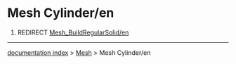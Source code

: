 # Mesh Cylinder/en
1.  REDIRECT [Mesh\_BuildRegularSolid/en](Mesh_BuildRegularSolid/en.md)

---
[documentation index](../README.md) > [Mesh](Mesh_Workbench.md) > Mesh Cylinder/en
